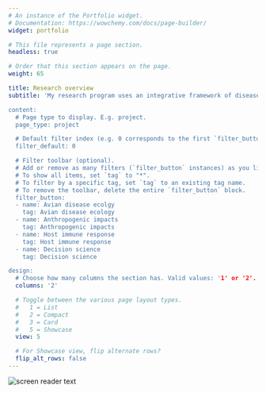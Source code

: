 ```yaml
---
# An instance of the Portfolio widget.
# Documentation: https://wowchemy.com/docs/page-builder/
widget: portfolio

# This file represents a page section.
headless: true

# Order that this section appears on the page.
weight: 65

title: Research overview
subtitle: 'My research program uses an integrative framework of disease evolutionary ecology and host immunology to examine the affect of emerging avian pathogens and parasites  on hosts. I use this reseearch to address conservation needs using decision science through collaborative efforts with agency, managers, and stakeholder partners to address drivers of avian decline. 

content:
  # Page type to display. E.g. project.
  page_type: project

  # Default filter index (e.g. 0 corresponds to the first `filter_button` instance below).
  filter_default: 0

  # Filter toolbar (optional).
  # Add or remove as many filters (`filter_button` instances) as you like.
  # To show all items, set `tag` to "*".
  # To filter by a specific tag, set `tag` to an existing tag name.
  # To remove the toolbar, delete the entire `filter_button` block.
  filter_button:
  - name: Avian disease ecolgy
    tag: Avian disease ecology 
  - name: Anthropogenic impacts
    tag: Anthropogenic impacts
  - name: Host immune response
    tag: Host immune response
  - name: Decision science
    tag: Decision science

design:
  # Choose how many columns the section has. Valid values: '1' or '2'.
  columns: '2'

  # Toggle between the various page layout types.
  #   1 = List
  #   2 = Compact
  #   3 = Card
  #   5 = Showcase
  view: 5

  # For Showcase view, flip alternate rows?
  flip_alt_rows: false
---
```

![screen reader text](RO.png)
